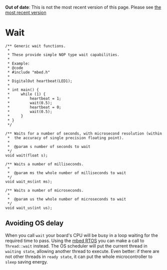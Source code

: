 <span class="warnings">**Out of date**: This is not the most recent version of this page. Please see [the most recent version](https://os.mbed.com/docs/latest/reference/wait.html)</span>
# Wait

```
/** Generic wait functions.
 *
 * These provide simple NOP type wait capabilities.
 *
 * Example:
 * @code
 * #include "mbed.h"
 *
 * DigitalOut heartbeat(LED1);
 *
 * int main() {
 *     while (1) {
 *         heartbeat = 1;
 *         wait(0.5);
 *         heartbeat = 0;
 *         wait(0.5);
 *     }
 * }
 */

/** Waits for a number of seconds, with microsecond resolution (within
 *  the accuracy of single precision floating point).
 *
 *  @param s number of seconds to wait
 */
void wait(float s);

/** Waits a number of milliseconds.
 *
 *  @param ms the whole number of milliseconds to wait
 */
void wait_ms(int ms);

/** Waits a number of microseconds.
 *
 *  @param us the whole number of microseconds to wait
 */
void wait_us(int us);
``` 
## Avoiding OS delay

When you call ``wait`` your board's CPU will be busy in a loop waiting for the required time to pass. Using the [mbed RTOS](rtos.md) you can make a call to ``Thread::wait`` instead. The OS scheduler will put the current thread in ``waiting state``, allowing another thread to execute. Even better: if there are not other threads in ``ready state``, it can put the whole microcontroller to ``sleep`` saving energy. </span> 
